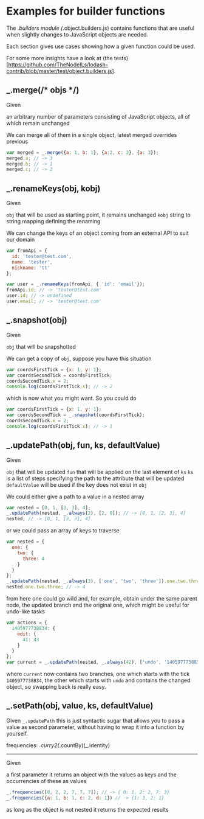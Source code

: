 Examples for builder functions
===================

The _.builders module (_.object.builders.js) contains functions that are useful when
slightly changes to JavaScript objects are needed.

Each section gives use cases showing how a given function could be used.

For some more insights have a look at (the tests)[https://github.com/TheNodeILs/lodash-contrib/blob/master/test/object.builders.js].


_.merge(/* objs */)
-------------------

Given

an arbitrary number of parameters consisting of JavaScript objects, all of which remain unchanged

We can merge all of them in a single object, latest merged overrides previous

```javascript
var merged = _.merge({a: 1, b: 1}, {a:2, c: 2}, {a: 3});
merged.a; // -> 3
merged.b; // -> 1
merged.c; // -> 2
```

_.renameKeys(obj, kobj)
-----------------------

Given

`obj` that will be used as starting point, it remains unchanged
`kobj` string to string mapping defining the renaming

We can change the keys of an object coming from an external API to suit our domain

```javascript
var fromApi = {
  id: 'tester@test.com',
  name: 'tester',
  nickname: 'tt'
};

var user = _.renameKeys(fromApi, { 'id': 'email'});
fromApi.id; // -> 'tester@test.com'
user.id; // -> undefined
user.email; // -> 'tester@test.com'
```

_.snapshot(obj)
---------------

Given

`obj` that will be snapshotted

We can get a copy of `obj`, suppose you have this situation

```javascript
var coordsFirstTick = {x: 1, y: 1};
var coordsSecondTick = coordsFirstTick;
coordsSecondTick.x = 2;
console.log(coordsFirstTick.x); // -> 2
```

which is now what you might want. So you could do

```javascript
var coordsFirstTick = {x: 1, y: 1};
var coordsSecondTick = _.snapshot(coordsFirstTick);
coordsSecondTick.x = 2;
console.log(coordsFirstTick.x); // -> 1
```

_.updatePath(obj, fun, ks, defaultValue)
----------------------------------------

Given

`obj` that will be updated
`fun` that will be applied on the last element of `ks`
`ks` is a list of steps specifying the path to the attribute that will be updated
`defaultValue` will be used if the key does not exist in `obj`

We could either give a path to a value in a nested array

```javascript
var nested = [0, 1, [3, 3], 4];
_.updatePath(nested, _.always(2), [2, 0]); // -> [0, 1, [2, 3], 4]
nested; // -> [0, 1, [3, 3], 4]
```

or we could pass an array of keys to traverse

```javascript
var nested = {
  one: {
    two: {
      three: 4
    }
  }
};
_.updatePath(nested, _.always(3), ['one', 'two', 'three']).one.two.three; // -> 3
nested.one.two.three; // -> 4
```

from here one could go wild and, for example, obtain under the same parent node, the updated branch
and the original one, which might be useful for undo-like tasks

```javascript
var actions = {
  1405977738834: {
    edit: {
      41: 43
    }
  }
};
var current = _.updatePath(nested, _.always(42), ['undo', '1405977738834', 'edit'], {});
```

where `current` now contains two branches, one which starts with the tick `1405977738834`, the
other which starts with `undo` and contains the changed object, so swapping back is really easy.


_.setPath(obj, value, ks, defaultValue)
----------------------------------------

Given `_.updatePath` this is just syntactic sugar that allows you to pass a value as second 
parameter, without having to wrap it into a function by yourself.


frequencies: _.curry2(_.countBy)(_.identity)
__________________________________________

Given

a first parameter it returns an object with the values as keys and the occurrencies
of these as values

```javascript
_.frequencies([0, 2, 2, 7, 7, 7]); // -> { 0: 1, 2: 2, 7: 3}
_.frequencies({a: 1, b: 1, c: 2, d: 1}) // -> {1: 3, 2: 1}
```

as long as the object is not nested it returns the expected results